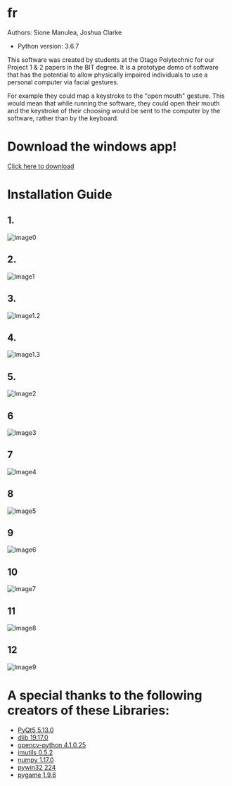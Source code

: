 # fr
Authors: Sione Manulea, Joshua Clarke
- Python version: 3.6.7

This software was created by students at the Otago Polytechnic for our Project 1 & 2 papers in the BIT degree. It is a prototype demo of software that has the potential to allow physically impaired individuals to use a personal computer via facial gestures.

For example they could map a keystroke to the "open mouth" gesture. This would mean that while running the software, they could open their mouth and the keystroke of their choosing would be sent to the computer by the software, rather than by the keyboard.

# Download the windows app! #

[Click here to download](https://github.com/manulea/MITGUI/releases/download/v3.0/fr.exe)

# Installation Guide

## 1.

![Image0](https://i.imgur.com/ojV1OHI.png)

## 2.

![Image1](https://i.imgur.com/xDRQBfC.png)

## 3.

![Image1.2](https://i.imgur.com/mAFDR1d.png)

## 4.

![Image1.3](https://i.imgur.com/63pghRO.png)

## 5.

![Image2](https://i.imgur.com/Dx0L3Qq.png)

## 6

![Image3](https://i.imgur.com/43C8nvW.png)

## 7

![Image4](https://i.imgur.com/hu2BA0O.png)

## 8

![Image5](https://i.imgur.com/RmqTXmi.png)

## 9

![Image6](https://i.imgur.com/RmqTXmi.png)

## 10

![Image7](https://i.imgur.com/auiPl77.png)

## 11 

![Image8](https://i.imgur.com/zh0Mrk9.png)

## 12

![Image9](https://i.imgur.com/V3sT9OS.png)

# A special thanks to the following creators of these Libraries:
* [PyQt5 5.13.0](https://pypi.org/project/PyQt5/)
* [dlib 19.17.0](https://pypi.org/project/dlib/)
* [opencv-python 4.1.0.25](https://pypi.org/project/opencv-python/)
* [imutils 0.5.2](https://pypi.org/project/imutils/)
* [numpy 1.17.0 ](https://pypi.org/project/numpy/)
* [pywin32 224](https://pypi.org/project/pywin32/)
* [pygame 1.9.6](https://pypi.org/project/pygame/)
